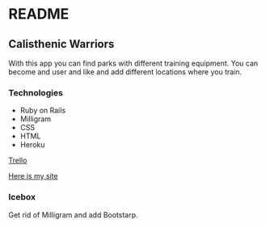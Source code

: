 # README

## Calisthenic Warriors

With this app you can find parks with different training equipment. You can become and user and like and add different locations where you train.

###  Technologies

* Ruby on Rails
* Milligram
* CSS
* HTML
* Heroku

[Trello](https://trello.com/b/8mMg90TR/calisthenic-warriors)

[Here is my site](https://fast-woodland-13665.herokuapp.com/)

### Icebox

Get rid of Milligram and add Bootstarp.
